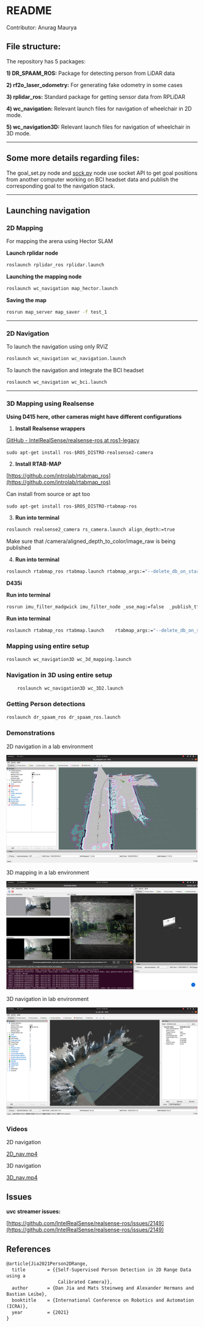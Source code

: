 # README

Contributor: Anurag Maurya

## File structure:

The repository has 5 packages:

******1) DR_SPAAM_ROS:****** Package for detecting person from LiDAR data

************************************************2) rf2o_laser_odometry:************************************************ For generating fake odometry in some cases

********************************3) rplidar_ros:******************************** Standard package for getting sensor data from RPLiDAR

**********4) wc_navigation:********** Relevant launch files for navigation of wheelchair in 2D mode.

**********5) wc_navigation3D:********** Relevant launch files for navigation of wheelchair in 3D mode.

---

## Some more details regarding files:

The goal_set.py node and [sock.py](http://sock.py) node use socket API to get goal positions from another computer working on BCI headset data and publish the corresponding goal to the navigation stack.

---

## Launching navigation

### 2D Mapping

For mapping the arena using Hector SLAM

**Launch rplidar node**

```bash
roslaunch rplidar_ros rplidar.launch
```

**Launching the mapping node** 

```bash
roslaunch wc_navigation map_hector.launch
```

**Saving the map**

```bash
rosrun map_server map_saver -f test_1
```

---

### 2D Navigation

To launch the navigation using only RViZ 

```bash
roslaunch wc_navigation wc_navigation.launch
```

To launch the navigation and integrate the BCI headset

```bash
roslaunch wc_navigation wc_bci.launch
```

---

### 3D Mapping using Realsense

**********Using D415 here, other cameras might have different configurations**********

1) **Install Realsense wrappers**

[GitHub - IntelRealSense/realsense-ros at ros1-legacy](https://github.com/IntelRealSense/realsense-ros/tree/ros1-legacy)

`sudo apt-get install ros-$ROS_DISTRO-realsense2-camera`

2) **Install RTAB-MAP**

[https://github.com/introlab/rtabmap_ros](https://github.com/introlab/rtabmap_ros)

Can install from source or apt too

`sudo apt-get install ros-$ROS_DISTRO-rtabmap-ros`

3) **Run into terminal**

```bash
roslaunch realsense2_camera rs_camera.launch align_depth:=true
```

Make sure that /camera/aligned_depth_to_color/image_raw is being published

4) **Run into terminal**

```bash
roslaunch rtabmap_ros rtabmap.launch rtabmap_args:="--delete_db_on_start --Optimizer/GravitySigma 0.3" depth_topic:=/camera/aligned_depth_to_color/image_raw rgb_topic:=/camera/color/image_raw camera_info_topic:=/camera/color/camera_info approx_sync:=false
```

**********D435i**********

**Run into terminal**

```bash
rosrun imu_filter_madgwick imu_filter_node _use_mag:=false  _publish_tf:=false _world_frame:="enu"  /imu/data_raw:=/camera/imu  /imu/data:=/rtabmap/imu
```

**Run into terminal**

```bash
roslaunch rtabmap_ros rtabmap.launch	rtabmap_args:="--delete_db_on_start --Optimizer/GravitySigma 0.3"	depth_topic:=/camera/aligned_depth_to_color/image_raw	rgb_topic:=/camera/color/image_raw	camera_info_topic:=/camera/color/camera_info	approx_sync:=false	wait_imu_to_init:=true	imu_topic:=/rtabmap/imu
```

### Mapping using entire setup

```bash
roslaunch wc_navigation3D wc_3d_mapping.launch
```

### Navigation in 3D using entire setup

```bash
	roslaunch wc_navigation3D wc_3D2.launch
```

### Getting Person detections

```bash
roslaunch dr_spaam_ros dr_spaam_ros.launch
```

### Demonstrations

2D navigation in a lab environment

![Screenshot from 2023-10-26 10-38-09.png](README%20b4d642b1ba3249dd85b1bd94d6f46439/Screenshot_from_2023-10-26_10-38-09.png)

3D mapping in a lab environment

![Screenshot from 2023-10-26 10-43-20.png](README%20b4d642b1ba3249dd85b1bd94d6f46439/Screenshot_from_2023-10-26_10-43-20.png)

3D navigation in lab environment

![Screenshot from 2023-10-26 10-46-57.png](README%20b4d642b1ba3249dd85b1bd94d6f46439/Screenshot_from_2023-10-26_10-46-57.png)

### Videos

2D navigation

[2D_nav.mp4](README%20b4d642b1ba3249dd85b1bd94d6f46439/2D_nav.mp4)

3D navigation

[3D_nav.mp4](README%20b4d642b1ba3249dd85b1bd94d6f46439/3D_nav.mp4)

## Issues

**uvc streamer issues:**

[https://github.com/IntelRealSense/realsense-ros/issues/2149](https://github.com/IntelRealSense/realsense-ros/issues/2149)

## References

```
@article{Jia2021Person2DRange,
  title        = {{Self-Supervised Person Detection in 2D Range Data using a
                   Calibrated Camera}},
  author       = {Dan Jia and Mats Steinweg and Alexander Hermans and Bastian Leibe},
  booktitle    = {International Conference on Robotics and Automation (ICRA)},
  year         = {2021}
}
```